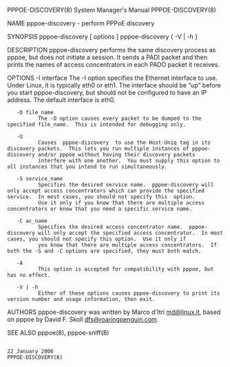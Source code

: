 PPPOE-DISCOVERY(8)                                                                      System Manager's Manual                                                                     PPPOE-DISCOVERY(8)

NAME
       pppoe-discovery - perform PPPoE discovery

SYNOPSIS
       pppoe-discovery [ options ]
       pppoe-discovery { -V | -h }

DESCRIPTION
       pppoe-discovery performs the same discovery process as pppoe, but does not initiate a session.  It sends a PADI packet and then prints the names of access concentrators in each PADO packet it
       receives.

OPTIONS
       -I interface
              The -I option specifies the Ethernet interface to use.  Under Linux, it is typically eth0 or eth1.  The interface should be “up” before you start pppoe-discovery,  but  should  not  be
              configured to have an IP address.  The default interface is eth0.

       -D file_name
              The -D option causes every packet to be dumped to the specified file_name.  This is intended for debugging only.

       -U
              Causes  pppoe-discovery  to use the Host-Uniq tag in its discovery packets.  This lets you run multiple instances of pppoe-discovery and/or pppoe without having their discovery packets
              interfere with one another.  You must supply this option to all instances that you intend to run simultaneously.

       -S service_name
              Specifies the desired service name.  pppoe-discovery will only accept access concentrators which can provide the specified service.  In most cases, you should not specify this  option.
              Use it only if you know that there are multiple access concentrators or know that you need a specific service name.

       -C ac_name
              Specifies the desired access concentrator name.  pppoe-discovery will only accept the specified access concentrator.  In most cases, you should not specify this option.  Use it only if
              you know that there are multiple access concentrators.  If both the -S and -C options are specified, they must both match.

       -A
              This option is accepted for compatibility with pppoe, but has no effect.

       -V | -h
              Either of these options causes pppoe-discovery to print its version number and usage information, then exit.

AUTHORS
       pppoe-discovery was written by Marco d'Itri <md@linux.it>, based on pppoe by David F. Skoll <dfs@roaringpenguin.com>.

SEE ALSO
       pppoe(8), pppoe-sniff(8)

                                                                                            22 January 2006                                                                         PPPOE-DISCOVERY(8)
